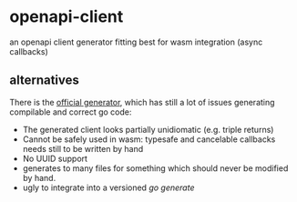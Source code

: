 # openapi-client
an openapi client generator fitting best for wasm integration (async callbacks)

## alternatives
There is the [official generator](https://github.com/OpenAPITools/openapi-generator), which has still a lot of
issues generating compilable and correct go code:
* The generated client looks partially unidiomatic (e.g. triple returns) 
* Cannot be safely used in wasm: typesafe and cancelable callbacks needs still to be written by hand
* No UUID support
* generates to many files for something which should never be modified by hand. 
* ugly to integrate into a versioned *go generate*